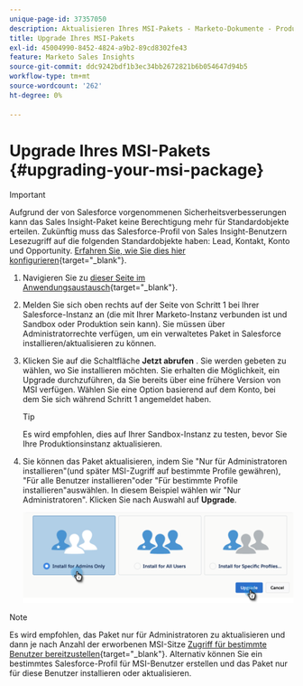 ```yaml
---
unique-page-id: 37357050
description: Aktualisieren Ihres MSI-Pakets - Marketo-Dokumente - Produktdokumentation
title: Upgrade Ihres MSI-Pakets
exl-id: 45004990-8452-4824-a9b2-89cd8302fe43
feature: Marketo Sales Insights
source-git-commit: ddc9242bdf1b3ec34bb2672821b6b054647d94b5
workflow-type: tm+mt
source-wordcount: '262'
ht-degree: 0%

---
```


# Upgrade Ihres MSI-Pakets {#upgrading-your-msi-package}

>[!IMPORTANT]
>
>Aufgrund der von Salesforce vorgenommenen Sicherheitsverbesserungen kann das Sales Insight-Paket keine Berechtigung mehr für Standardobjekte erteilen. Zukünftig muss das Salesforce-Profil von Sales Insight-Benutzern Lesezugriff auf die folgenden Standardobjekte haben: Lead, Kontakt, Konto und Opportunity. [Erfahren Sie, wie Sie dies hier konfigurieren](/help/marketo/product-docs/marketo-sales-insight/msi-for-salesforce/configuration/configure-marketo-sales-insight-in-salesforce-professional-edition.md#grant-sales-insight-users-profile-access){target="_blank"}.

1. Navigieren Sie zu [dieser Seite im Anwendungsaustausch](https://appexchange.salesforce.com/listingDetail?listingId=a0N30000001SVZmEAO){target="_blank"}.

1. Melden Sie sich oben rechts auf der Seite von Schritt 1 bei Ihrer Salesforce-Instanz an (die mit Ihrer Marketo-Instanz verbunden ist und Sandbox oder Produktion sein kann). Sie müssen über Administratorrechte verfügen, um ein verwaltetes Paket in Salesforce installieren/aktualisieren zu können.

1. Klicken Sie auf die Schaltfläche **Jetzt abrufen** . Sie werden gebeten zu wählen, wo Sie installieren möchten. Sie erhalten die Möglichkeit, ein Upgrade durchzuführen, da Sie bereits über eine frühere Version von MSI verfügen. Wählen Sie eine Option basierend auf dem Konto, bei dem Sie sich während Schritt 1 angemeldet haben.

   >[!TIP]
   >
   >Es wird empfohlen, dies auf Ihrer Sandbox-Instanz zu testen, bevor Sie Ihre Produktionsinstanz aktualisieren.

1. Sie können das Paket aktualisieren, indem Sie &quot;Nur für Administratoren installieren&quot;(und später MSI-Zugriff auf bestimmte Profile gewähren), &quot;Für alle Benutzer installieren&quot;oder &quot;Für bestimmte Profile installieren&quot;auswählen. In diesem Beispiel wählen wir &quot;Nur Administratoren&quot;. Klicken Sie nach Auswahl auf **Upgrade**.

   ![](assets/four.png)

>[!NOTE]
>
>Es wird empfohlen, das Paket nur für Administratoren zu aktualisieren und dann je nach Anzahl der erworbenen MSI-Sitze [Zugriff für bestimmte Benutzer bereitzustellen](/help/marketo/product-docs/marketo-sales-insight/msi-for-salesforce/configuration/add-sales-insight-access-to-profiles.md){target="_blank"}. Alternativ können Sie ein bestimmtes Salesforce-Profil für MSI-Benutzer erstellen und das Paket nur für diese Benutzer installieren oder aktualisieren.
